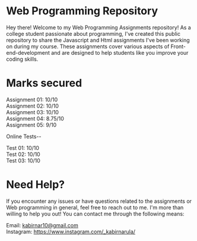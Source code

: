 # Web Programming Repository
Hey there! Welcome to my Web Programming Assignments repository! As a college student passionate about programming, I've created this public repository to share the Javascript and Html assignments I've been working on during my course. These assignments cover various aspects of Front-end-development and are designed to help students like you improve your coding skills.

# Marks secured 

 Assignment 01: 10/10                                                                                                                                           
 Assignment 02: 10/10                                                                                                                                                   
 Assignment 03: 10/10                                                                                                                                       
 Assignment 04: 8.75/10                                                                                                                                                   
 Assignment 05: 9/10                                                                                                                                                  
                                                                                                                                    
                                                                                                                                                                    
Online Tests--

Test 01: 10/10                                                                                                                                                  
Test 02: 10/10                                                                                                                                                  
Test 03: 10/10


# Need Help?
If you encounter any issues or have questions related to the assignments or Web programming in general, feel free to reach out to me. I'm more than willing to help you out! You can contact me through the following means:

Email: kabirnar10@gmail.com                                                                                                                                     
Instagram: https://www.instagram.com/_kabirnarula/
